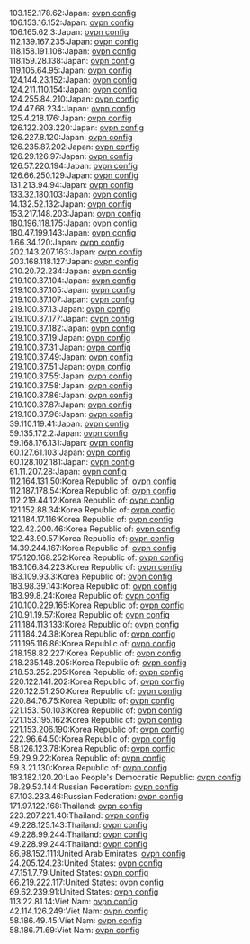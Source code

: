 103.152.178.62:Japan: [ovpn config](vpn/103_152_178_62.ovpn)  
106.153.16.152:Japan: [ovpn config](vpn/106_153_16_152.ovpn)  
106.165.62.3:Japan: [ovpn config](vpn/106_165_62_3.ovpn)  
112.139.167.235:Japan: [ovpn config](vpn/112_139_167_235.ovpn)  
118.158.191.108:Japan: [ovpn config](vpn/118_158_191_108.ovpn)  
118.159.28.138:Japan: [ovpn config](vpn/118_159_28_138.ovpn)  
119.105.64.95:Japan: [ovpn config](vpn/119_105_64_95.ovpn)  
124.144.23.152:Japan: [ovpn config](vpn/124_144_23_152.ovpn)  
124.211.110.154:Japan: [ovpn config](vpn/124_211_110_154.ovpn)  
124.255.84.210:Japan: [ovpn config](vpn/124_255_84_210.ovpn)  
124.47.68.234:Japan: [ovpn config](vpn/124_47_68_234.ovpn)  
125.4.218.176:Japan: [ovpn config](vpn/125_4_218_176.ovpn)  
126.122.203.220:Japan: [ovpn config](vpn/126_122_203_220.ovpn)  
126.227.8.120:Japan: [ovpn config](vpn/126_227_8_120.ovpn)  
126.235.87.202:Japan: [ovpn config](vpn/126_235_87_202.ovpn)  
126.29.126.97:Japan: [ovpn config](vpn/126_29_126_97.ovpn)  
126.57.220.194:Japan: [ovpn config](vpn/126_57_220_194.ovpn)  
126.66.250.129:Japan: [ovpn config](vpn/126_66_250_129.ovpn)  
131.213.94.94:Japan: [ovpn config](vpn/131_213_94_94.ovpn)  
133.32.180.103:Japan: [ovpn config](vpn/133_32_180_103.ovpn)  
14.132.52.132:Japan: [ovpn config](vpn/14_132_52_132.ovpn)  
153.217.148.203:Japan: [ovpn config](vpn/153_217_148_203.ovpn)  
180.196.118.175:Japan: [ovpn config](vpn/180_196_118_175.ovpn)  
180.47.199.143:Japan: [ovpn config](vpn/180_47_199_143.ovpn)  
1.66.34.120:Japan: [ovpn config](vpn/1_66_34_120.ovpn)  
202.143.207.163:Japan: [ovpn config](vpn/202_143_207_163.ovpn)  
203.168.118.127:Japan: [ovpn config](vpn/203_168_118_127.ovpn)  
210.20.72.234:Japan: [ovpn config](vpn/210_20_72_234.ovpn)  
219.100.37.104:Japan: [ovpn config](vpn/219_100_37_104.ovpn)  
219.100.37.105:Japan: [ovpn config](vpn/219_100_37_105.ovpn)  
219.100.37.107:Japan: [ovpn config](vpn/219_100_37_107.ovpn)  
219.100.37.13:Japan: [ovpn config](vpn/219_100_37_13.ovpn)  
219.100.37.177:Japan: [ovpn config](vpn/219_100_37_177.ovpn)  
219.100.37.182:Japan: [ovpn config](vpn/219_100_37_182.ovpn)  
219.100.37.19:Japan: [ovpn config](vpn/219_100_37_19.ovpn)  
219.100.37.31:Japan: [ovpn config](vpn/219_100_37_31.ovpn)  
219.100.37.49:Japan: [ovpn config](vpn/219_100_37_49.ovpn)  
219.100.37.51:Japan: [ovpn config](vpn/219_100_37_51.ovpn)  
219.100.37.55:Japan: [ovpn config](vpn/219_100_37_55.ovpn)  
219.100.37.58:Japan: [ovpn config](vpn/219_100_37_58.ovpn)  
219.100.37.86:Japan: [ovpn config](vpn/219_100_37_86.ovpn)  
219.100.37.87:Japan: [ovpn config](vpn/219_100_37_87.ovpn)  
219.100.37.96:Japan: [ovpn config](vpn/219_100_37_96.ovpn)  
39.110.119.41:Japan: [ovpn config](vpn/39_110_119_41.ovpn)  
59.135.172.2:Japan: [ovpn config](vpn/59_135_172_2.ovpn)  
59.168.176.131:Japan: [ovpn config](vpn/59_168_176_131.ovpn)  
60.127.61.103:Japan: [ovpn config](vpn/60_127_61_103.ovpn)  
60.128.102.181:Japan: [ovpn config](vpn/60_128_102_181.ovpn)  
61.11.207.28:Japan: [ovpn config](vpn/61_11_207_28.ovpn)  
112.164.131.50:Korea Republic of: [ovpn config](vpn/112_164_131_50.ovpn)  
112.187.178.54:Korea Republic of: [ovpn config](vpn/112_187_178_54.ovpn)  
112.219.44.12:Korea Republic of: [ovpn config](vpn/112_219_44_12.ovpn)  
121.152.88.34:Korea Republic of: [ovpn config](vpn/121_152_88_34.ovpn)  
121.184.17.116:Korea Republic of: [ovpn config](vpn/121_184_17_116.ovpn)  
122.42.200.46:Korea Republic of: [ovpn config](vpn/122_42_200_46.ovpn)  
122.43.90.57:Korea Republic of: [ovpn config](vpn/122_43_90_57.ovpn)  
14.39.244.167:Korea Republic of: [ovpn config](vpn/14_39_244_167.ovpn)  
175.120.168.252:Korea Republic of: [ovpn config](vpn/175_120_168_252.ovpn)  
183.106.84.223:Korea Republic of: [ovpn config](vpn/183_106_84_223.ovpn)  
183.109.93.3:Korea Republic of: [ovpn config](vpn/183_109_93_3.ovpn)  
183.98.39.143:Korea Republic of: [ovpn config](vpn/183_98_39_143.ovpn)  
183.99.8.24:Korea Republic of: [ovpn config](vpn/183_99_8_24.ovpn)  
210.100.229.165:Korea Republic of: [ovpn config](vpn/210_100_229_165.ovpn)  
210.91.19.57:Korea Republic of: [ovpn config](vpn/210_91_19_57.ovpn)  
211.184.113.133:Korea Republic of: [ovpn config](vpn/211_184_113_133.ovpn)  
211.184.24.38:Korea Republic of: [ovpn config](vpn/211_184_24_38.ovpn)  
211.195.116.86:Korea Republic of: [ovpn config](vpn/211_195_116_86.ovpn)  
218.158.82.227:Korea Republic of: [ovpn config](vpn/218_158_82_227.ovpn)  
218.235.148.205:Korea Republic of: [ovpn config](vpn/218_235_148_205.ovpn)  
218.53.252.205:Korea Republic of: [ovpn config](vpn/218_53_252_205.ovpn)  
220.122.141.202:Korea Republic of: [ovpn config](vpn/220_122_141_202.ovpn)  
220.122.51.250:Korea Republic of: [ovpn config](vpn/220_122_51_250.ovpn)  
220.84.76.75:Korea Republic of: [ovpn config](vpn/220_84_76_75.ovpn)  
221.153.150.103:Korea Republic of: [ovpn config](vpn/221_153_150_103.ovpn)  
221.153.195.162:Korea Republic of: [ovpn config](vpn/221_153_195_162.ovpn)  
221.153.206.190:Korea Republic of: [ovpn config](vpn/221_153_206_190.ovpn)  
222.96.64.50:Korea Republic of: [ovpn config](vpn/222_96_64_50.ovpn)  
58.126.123.78:Korea Republic of: [ovpn config](vpn/58_126_123_78.ovpn)  
59.29.9.22:Korea Republic of: [ovpn config](vpn/59_29_9_22.ovpn)  
59.3.21.130:Korea Republic of: [ovpn config](vpn/59_3_21_130.ovpn)  
183.182.120.20:Lao People's Democratic Republic: [ovpn config](vpn/183_182_120_20.ovpn)  
78.29.53.144:Russian Federation: [ovpn config](vpn/78_29_53_144.ovpn)  
87.103.233.46:Russian Federation: [ovpn config](vpn/87_103_233_46.ovpn)  
171.97.122.168:Thailand: [ovpn config](vpn/171_97_122_168.ovpn)  
223.207.221.40:Thailand: [ovpn config](vpn/223_207_221_40.ovpn)  
49.228.125.143:Thailand: [ovpn config](vpn/49_228_125_143.ovpn)  
49.228.99.244:Thailand: [ovpn config](vpn/49_228_99_244.ovpn)  
49.228.99.244:Thailand: [ovpn config](vpn/49_228_99_244.ovpn)  
86.98.152.111:United Arab Emirates: [ovpn config](vpn/86_98_152_111.ovpn)  
24.205.124.23:United States: [ovpn config](vpn/24_205_124_23.ovpn)  
47.151.7.79:United States: [ovpn config](vpn/47_151_7_79.ovpn)  
66.219.222.117:United States: [ovpn config](vpn/66_219_222_117.ovpn)  
69.62.239.91:United States: [ovpn config](vpn/69_62_239_91.ovpn)  
113.22.81.14:Viet Nam: [ovpn config](vpn/113_22_81_14.ovpn)  
42.114.126.249:Viet Nam: [ovpn config](vpn/42_114_126_249.ovpn)  
58.186.49.45:Viet Nam: [ovpn config](vpn/58_186_49_45.ovpn)  
58.186.71.69:Viet Nam: [ovpn config](vpn/58_186_71_69.ovpn)  
